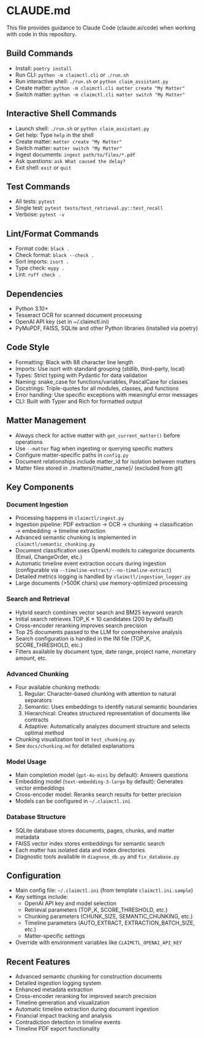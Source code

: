 # CLAUDE.md

This file provides guidance to Claude Code (claude.ai/code) when working with code in this repository.

## Build Commands
- Install: `poetry install`
- Run CLI: `python -m claimctl.cli` or `./run.sh`
- Run interactive shell: `./run.sh` or `python claim_assistant.py`
- Create matter: `python -m claimctl.cli matter create "My Matter"`
- Switch matter: `python -m claimctl.cli matter switch "My Matter"`

## Interactive Shell Commands
- Launch shell: `./run.sh` or `python claim_assistant.py`
- Get help: Type `help` in the shell
- Create matter: `matter create "My Matter"`
- Switch matter: `matter switch "My Matter"`
- Ingest documents: `ingest path/to/files/*.pdf`
- Ask questions: `ask What caused the delay?`
- Exit shell: `exit` or `quit`

## Test Commands
- All tests: `pytest`
- Single test: `pytest tests/test_retrieval.py::test_recall`
- Verbose: `pytest -v`

## Lint/Format Commands
- Format code: `black .`
- Check format: `black --check .`
- Sort imports: `isort .`
- Type check: `mypy .`
- Lint: `ruff check .`

## Dependencies
- Python 3.10+
- Tesseract OCR for scanned document processing
- OpenAI API key (set in ~/.claimctl.ini)
- PyMuPDF, FAISS, SQLite and other Python libraries (installed via poetry)

## Code Style
- Formatting: Black with 88 character line length
- Imports: Use isort with standard grouping (stdlib, third-party, local)
- Types: Strict typing with Pydantic for data validation
- Naming: snake_case for functions/variables, PascalCase for classes
- Docstrings: Triple-quotes for all modules, classes, and functions
- Error handling: Use specific exceptions with meaningful error messages
- CLI: Built with Typer and Rich for formatted output

## Matter Management
- Always check for active matter with `get_current_matter()` before operations
- Use `--matter` flag when ingesting or querying specific matters
- Configure matter-specific paths in `config.py`
- Document relationships include matter_id for isolation between matters
- Matter files stored in ./matters/{matter_name}/ (excluded from git)

## Key Components

### Document Ingestion
- Processing happens in `claimctl/ingest.py`
- Ingestion pipeline: PDF extraction → OCR → chunking → classification → embedding → timeline extraction
- Advanced semantic chunking is implemented in `claimctl/semantic_chunking.py`
- Document classification uses OpenAI models to categorize documents (Email, ChangeOrder, etc.)
- Automatic timeline event extraction occurs during ingestion (configurable via `--timeline-extract/--no-timeline-extract`)
- Detailed metrics logging is handled by `claimctl/ingestion_logger.py`
- Large documents (>500K chars) use memory-optimized processing

### Search and Retrieval
- Hybrid search combines vector search and BM25 keyword search
- Initial search retrieves TOP_K * 10 candidates (200 by default)
- Cross-encoder reranking improves search precision
- Top 25 documents passed to the LLM for comprehensive analysis
- Search configuration is handled in the INI file (TOP_K, SCORE_THRESHOLD, etc.)
- Filters available by document type, date range, project name, monetary amount, etc.

### Advanced Chunking
- Four available chunking methods:
  1. Regular: Character-based chunking with attention to natural separators
  2. Semantic: Uses embeddings to identify natural semantic boundaries
  3. Hierarchical: Creates structured representation of documents like contracts
  4. Adaptive: Automatically analyzes document structure and selects optimal method
- Chunking visualization tool in `test_chunking.py`
- See `docs/chunking.md` for detailed explanations

### Model Usage
- Main completion model (`gpt-4o-mini` by default): Answers questions
- Embedding model (`text-embedding-3-large` by default): Generates vector embeddings
- Cross-encoder model: Reranks search results for better precision
- Models can be configured in `~/.claimctl.ini`

### Database Structure
- SQLite database stores documents, pages, chunks, and matter metadata
- FAISS vector index stores embeddings for semantic search
- Each matter has isolated data and index directories
- Diagnostic tools available in `diagnose_db.py` and `fix_database.py`

## Configuration
- Main config file: `~/.claimctl.ini` (from template `claimctl.ini.sample`)
- Key settings include:
  - OpenAI API key and model selection
  - Retrieval parameters (TOP_K, SCORE_THRESHOLD, etc.)
  - Chunking parameters (CHUNK_SIZE, SEMANTIC_CHUNKING, etc.)
  - Timeline parameters (AUTO_EXTRACT, EXTRACTION_BATCH_SIZE, etc.)
  - Matter-specific settings
- Override with environment variables like `CLAIMCTL_OPENAI_API_KEY`

## Recent Features
- Advanced semantic chunking for construction documents
- Detailed ingestion logging system
- Enhanced metadata extraction
- Cross-encoder reranking for improved search precision
- Timeline generation and visualization
- Automatic timeline extraction during document ingestion
- Financial impact tracking and analysis
- Contradiction detection in timeline events
- Timeline PDF export functionality